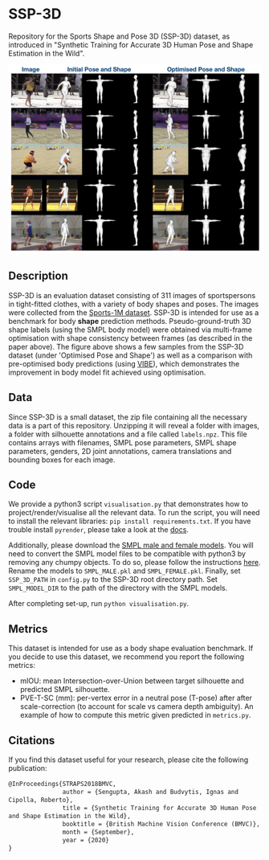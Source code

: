 # SSP-3D
Repository for the Sports Shape and Pose 3D (SSP-3D) dataset, as introduced in "Synthetic Training for Accurate 3D Human Pose and Shape Estimation in the Wild". 

![teaser](teaser.png)

## Description
SSP-3D is an evaluation dataset consisting of 311 images of sportspersons in tight-fitted clothes, with a variety of body shapes and poses. The images were collected from the [Sports-1M dataset](https://cs.stanford.edu/people/karpathy/deepvideo/). SSP-3D is intended for use as a benchmark for body **shape** prediction methods. Pseudo-ground-truth 3D shape labels (using the SMPL body model) were obtained via multi-frame optimisation with shape consistency between frames (as described in the paper above). The figure above shows a few samples from the SSP-3D dataset (under 'Optimised Pose and Shape') as well as a comparison with pre-optimised body predictions (using [VIBE](https://github.com/mkocabas/VIBE)), which demonstrates the improvement in body model fit achieved using optimisation.

## Data
Since SSP-3D is a small dataset, the zip file containing all the necessary data is a part of this repository. Unzipping it will reveal a folder with images, a folder with silhouette annotations and a file called `labels.npz`. This file contains arrays with filenames, SMPL pose parameters, SMPL shape parameters, genders, 2D joint annotations, camera translations and bounding boxes for each image.

## Code
We provide a python3 script `visualisation.py` that demonstrates how to project/render/visualise all the relevant data. To run the script, you will need to install the relevant libraries: `pip install requirements.txt`. If you have trouble install `pyrender`, please take a look at the [docs](https://pyrender.readthedocs.io/en/latest/install/index.html).

Additionally, please download the [SMPL male and female models](http://smpl.is.tue.mpg.de). You will need to convert the SMPL model files to be compatible with python3 by removing any chumpy objects. To do so, please follow the instructions [here](https://github.com/vchoutas/smplx/tree/master/tools). Rename the models to `SMPL_MALE.pkl` and `SMPL_FEMALE.pkl`. Finally, set `SSP_3D_PATH` in `config.py` to the SSP-3D root directory path. Set `SMPL_MODEL_DIR` to the path of the directory with the SMPL models.

After completing set-up, run `python visualisation.py`.

## Metrics
This dataset is intended for use as a body shape evaluation benchmark. If you decide to use this dataset, we recommend you report the following metrics:
- mIOU: mean Intersection-over-Union between target silhouette and predicted SMPL silhouette.
- PVE-T-SC (mm): per-vertex error in a neutral pose (T-pose) after after scale-correction (to account for scale vs camera depth ambiguity). An example of how to compute this metric given predicted in `metrics.py`.

## Citations
If you find this dataset useful for your research, please cite the following publication:
```
@InProceedings{STRAPS2018BMVC,
               author = {Sengupta, Akash and Budvytis, Ignas and Cipolla, Roberto},
               title = {Synthetic Training for Accurate 3D Human Pose and Shape Estimation in the Wild},
               booktitle = {British Machine Vision Conference (BMVC)},
               month = {September},
               year = {2020}                         
}
```
